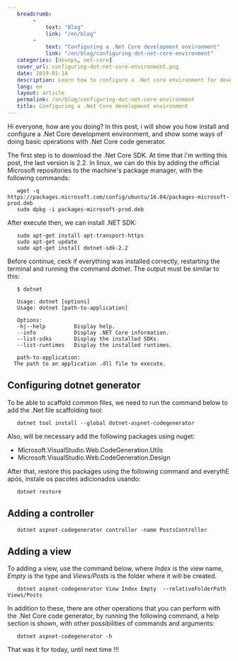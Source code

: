 ```yaml
---
   breadcrumb:
        -
            text: "Blog"
            link: "/en/blog"
        -             
            text: "Configuring a .Net Core development environment"
            link: "/en/blog/configuring-dot-net-core-environment"
   categories: [devops, net-core]
   cover_url: configuring-dot-net-core-environment.png
   date: 2019-01-14
   description: Learn how to configure a .Net core environment for development
   lang: en
   layout: article
   permalink: /en/blog/configuring-dot-net-core-environment
   title: Configuring a .Net Core development environment
---
```


Hi everyone, how are you doing? In this post, i will show you how install and configure a .Net Core development environment, and show some ways of doing basic operations with .Net Core code generator.

The first step is to download the .Net Core SDK. At time that i'm writing this post, the last version is 2.2. In linux, we can do this by adding the official Microsoft repositories to the machine's package manager, with the following commands:

```shell
   wget -q https://packages.microsoft.com/config/ubuntu/16.04/packages-microsoft-prod.deb
   sudo dpkg -i packages-microsoft-prod.deb
```

After execute then, we can install .NET SDK:

```shell
   sudo apt-get install apt-transport-https
   sudo apt-get update
   sudo apt-get install dotnet-sdk-2.2
```

Before continue, ceck if everything was installed correctly, restarting the terminal and running the command *dotnet*. The output must be similar to this:

```shell
   $ dotnet

   Usage: dotnet [options]
   Usage: dotnet [path-to-application]

   Options:
   -h|--help         Display help.
   --info            Display .NET Core information.
   --list-sdks       Display the installed SDKs.
   --list-runtimes   Display the installed runtimes.

   path-to-application:
  The path to an application .dll file to execute. 
```

## Configuring dotnet generator

To be able to scaffold common files, we need to run the command below to add the .Net file scaffolding tool:

```shell
   dotnet tool install --global dotnet-aspnet-codegenerator
```

Also, will be necessary add the following packages using nuget:

- Microsoft.VisualStudio.Web.CodeGeneration.Utils
- Microsoft.VisualStudio.Web.CodeGeneration.Design

After that, restore this packages using the following command and everythE após, instale os pacotes adicionados usando:

```shell
   dotnet restore
```

## Adding a controller

```shell
   dotnet aspnet-codegenerator controller -name PostsController
```

## Adding a view

To adding a view, use the command below, where *Index* is the view name, *Empty* is the type and *Views/Posts* is the folder where it will be created.

```shell
   dotnet aspnet-codegenerator View Index Empty  --relativeFolderPath Views/Posts
```

In addition to these, there are other operations that you can perform with the .Net Core code generator, by running the following command, a help section is shown, with other possibilities of commands and arguments:

```shell
   dotnet aspnet-codegenerator -h
```

That was it for today, until next time !!!